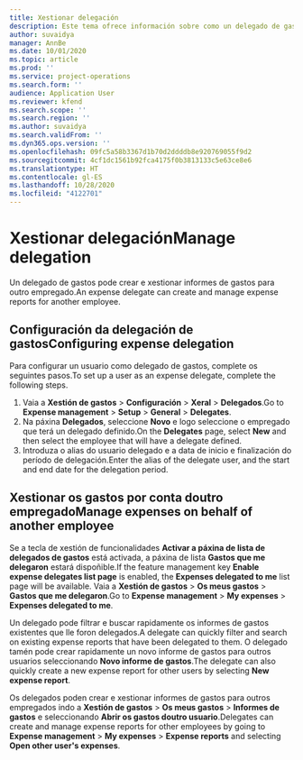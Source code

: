 ```yaml
---
title: Xestionar delegación
description: Este tema ofrece información sobre como un delegado de gastos pode crear e xestionar informes de gastos para outro empregado.
author: suvaidya
manager: AnnBe
ms.date: 10/01/2020
ms.topic: article
ms.prod: ''
ms.service: project-operations
ms.search.form: ''
audience: Application User
ms.reviewer: kfend
ms.search.scope: ''
ms.search.region: ''
ms.author: suvaidya
ms.search.validFrom: ''
ms.dyn365.ops.version: ''
ms.openlocfilehash: 09fc5a58b3367d1b70d2ddddb8e920769055f9d2
ms.sourcegitcommit: 4cf1dc1561b92fca4175f0b3813133c5e63ce8e6
ms.translationtype: HT
ms.contentlocale: gl-ES
ms.lasthandoff: 10/28/2020
ms.locfileid: "4122701"
---
```

# <a name="manage-delegation"></a><span data-ttu-id="a9a6d-103">Xestionar delegación</span><span class="sxs-lookup"><span data-stu-id="a9a6d-103">Manage delegation</span></span>
<span data-ttu-id="a9a6d-104">Un delegado de gastos pode crear e xestionar informes de gastos para outro empregado.</span><span class="sxs-lookup"><span data-stu-id="a9a6d-104">An expense delegate can create and manage expense reports for another employee.</span></span>

## <a name="configuring-expense-delegation"></a><span data-ttu-id="a9a6d-105">Configuración da delegación de gastos</span><span class="sxs-lookup"><span data-stu-id="a9a6d-105">Configuring expense delegation</span></span>

<span data-ttu-id="a9a6d-106">Para configurar un usuario como delegado de gastos, complete os seguintes pasos.</span><span class="sxs-lookup"><span data-stu-id="a9a6d-106">To set up a user as an expense delegate, complete the following steps.</span></span> 
1. <span data-ttu-id="a9a6d-107">Vaia a **Xestión de gastos** > **Configuración** > **Xeral** > **Delegados**.</span><span class="sxs-lookup"><span data-stu-id="a9a6d-107">Go to **Expense management** > **Setup** > **General** > **Delegates**.</span></span> 
2. <span data-ttu-id="a9a6d-108">Na páxina **Delegados**, seleccione **Novo** e logo seleccione o empregado que terá un delegado definido.</span><span class="sxs-lookup"><span data-stu-id="a9a6d-108">On the **Delegates** page, select **New** and then select the employee that will have a delegate defined.</span></span> 
3. <span data-ttu-id="a9a6d-109">Introduza o alias do usuario delegado e a data de inicio e finalización do período de delegación.</span><span class="sxs-lookup"><span data-stu-id="a9a6d-109">Enter the alias of the delegate user, and the start and end date for the delegation period.</span></span>

## <a name="manage-expenses-on-behalf-of-another-employee"></a><span data-ttu-id="a9a6d-110">Xestionar os gastos por conta doutro empregado</span><span class="sxs-lookup"><span data-stu-id="a9a6d-110">Manage expenses on behalf of another employee</span></span>

<span data-ttu-id="a9a6d-111">Se a tecla de xestión de funcionalidades **Activar a páxina de lista de delegados de gastos** está activada, a páxina de lista **Gastos que me delegaron** estará dispoñible.</span><span class="sxs-lookup"><span data-stu-id="a9a6d-111">If the feature management key **Enable expense delegates list page** is enabled, the **Expenses delegated to me** list page will be available.</span></span> <span data-ttu-id="a9a6d-112">Vaia a **Xestión de gastos** > **Os meus gastos** > **Gastos que me delegaron**.</span><span class="sxs-lookup"><span data-stu-id="a9a6d-112">Go to **Expense management** > **My expenses** > **Expenses delegated to me**.</span></span>

<span data-ttu-id="a9a6d-113">Un delegado pode filtrar e buscar rapidamente os informes de gastos existentes que lle foron delegados.</span><span class="sxs-lookup"><span data-stu-id="a9a6d-113">A delegate can quickly filter and search on existing expense reports that have been delegated to them.</span></span> <span data-ttu-id="a9a6d-114">O delegado tamén pode crear rapidamente un novo informe de gastos para outros usuarios seleccionando **Novo informe de gastos**.</span><span class="sxs-lookup"><span data-stu-id="a9a6d-114">The delegate can also quickly create a new expense report for other users by selecting **New expense report**.</span></span>

<span data-ttu-id="a9a6d-115">Os delegados poden crear e xestionar informes de gastos para outros empregados indo a **Xestión de gastos** > **Os meus gastos** > **Informes de gastos** e seleccionando **Abrir os gastos doutro usuario**.</span><span class="sxs-lookup"><span data-stu-id="a9a6d-115">Delegates can create and manage expense reports for other employees by going to **Expense management** > **My expenses** > **Expense reports** and selecting **Open other user's expenses**.</span></span>
